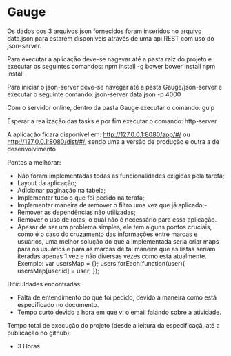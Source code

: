 # Gauge

Os dados dos 3 arquivos json fornecidos foram inseridos no arquivo data.json para estarem disponíveis através de uma api REST com uso do json-server.

Para executar a aplicação deve-se nagevar até a pasta raiz do projeto e executar os seguintes comandos:
npm install -g bower
bower install
npm install

Para iniciar o json-server deve-se navegar até a pasta Gauge/json-server e executar o seguinte comando: 
json-server data.json -p 4000

Com o servidor online, dentro da pasta Gauge executar o comando:
gulp

Esperar a realização das tasks e por fim executar o comando:
http-server

A aplicação ficará disponível em: http://127.0.0.1:8080/app/#/ ou  http://127.0.0.1:8080/dist/#/, sendo uma a versão de produção e outra a de desenvolvimento

Pontos a melhorar:
- Não foram implementadas todas as funcionalidades exigidas pela tarefa;
- Layout da aplicação;
- Adicionar paginação na tabela;
- Implementar tudo o que foi pedido na terafa;
- Implementar maneira de remover o filtro uma vez que já aplicado;- 
- Remover as dependências não utilizadas;
- Remover o uso de rotas, o qual não é necessário para essa aplicação.
- Apesar de ser um problema simples, ele tem alguns pontos cruciais, como é o caso do cruzamento das informações entre marcas e usuários, uma melhor solução do que a implementada seria criar maps para os usuários e para as marcas de tal maneira que as listas seriam iteradas apenas 1 vez e não diversas vezes como está atualmente.
Exemplo:
var usersMap = {};
users.forEach(function(user){
  usersMap[user.id] = user;
});


Dificuldades encontradas:
- Falta de entendimento do que foi pedido, devido a maneira como está especificado no documento.
- Tempo curto devido a hora em que vi o email falando sobre a atividade.

Tempo total de execução do projeto (desde a leitura da especificaçã, até a publicação no github):
- 3 Horas
